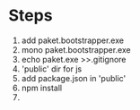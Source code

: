 # Steps

 1. add paket.bootstrapper.exe
 1. mono paket.bootstrapper.exe
 1. echo paket.exe >>.gitignore
 1. 'public' dir for js
 1. add package.json in 'public'
 1. npm install
 1. 